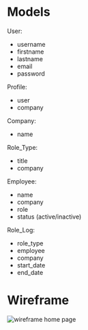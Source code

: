 # Models

User:

- username
- firstname
- lastname
- email
- password

Profile:

- user
- company

Company:

- name

Role_Type:

- title
- company

Employee:

- name
- company
- role
- status (active/inactive)

Role_Log:

- role_type
- employee
- company
- start_date
- end_date

# Wireframe

![wireframe home page](https://github.com/ldavidson45/staffing/blob/master/planning/staffing_plan.png "Home Page Layout")
